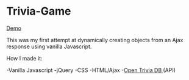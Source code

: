 # Trivia-Game


<a href="https://kad1001.github.io/Trivia-Game/">Demo</a>

This was my first attempt at dynamically creating objects from an Ajax response using vanilla Javascript. 

How I made it:

-Vanilla Javascript
-jQuery
-CSS
-HTML/Ajax
-<a href="https://opentdb.com/">Open Trivia DB </a> (API)


